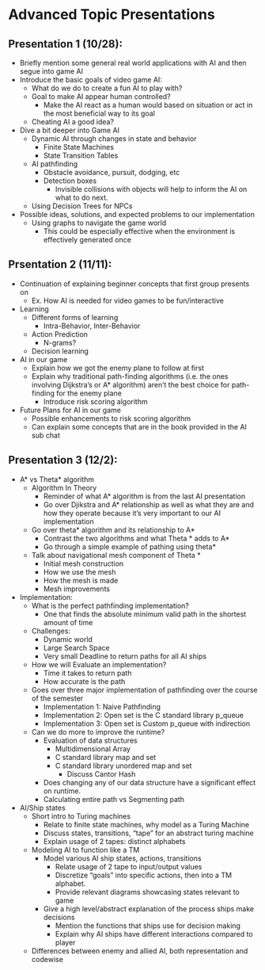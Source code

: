 # Advanced Topic Presentations

## Presentation 1 (10/28):

  * Briefly mention some general real world applications with AI and then segue into game AI
  * Introduce the basic goals of video game AI:
      * What do we do to create a fun AI to play with?
      * Goal to make AI appear human controlled?
        * Make the AI react as a human would based on situation or act in the most beneficial way to its goal
      * Cheating AI a good idea?
  * Dive a bit deeper into Game AI
    * Dynamic AI through changes in state and behavior  
      * Finite State Machines
      * State Transition Tables
    * AI pathfinding
      * Obstacle avoidance, pursuit, dodging, etc
      * Detection boxes
        * Invisible collisions with objects will help to inform the AI on what to do next.
    * Using Decision Trees for NPCs
  * Possible ideas, solutions, and expected problems to our implementation
    * Using graphs to navigate the game world
      * This could be especially effective when the environment is effectively generated once


## Prsentation 2 (11/11):

  * Continuation of explaining beginner concepts that first group presents on
      * Ex. How AI is needed for video games to be fun/interactive 
  * Learning
      * Different forms of learning
          * Intra-Behavior, Inter-Behavior
      * Action Prediction
          * N-grams?
      * Decision learning
  * AI in our game
      * Explain how we got the enemy plane to follow at first
      * Explain why traditional path-finding algorithms (i.e. the ones involving Dijkstra’s or A* algorithm) aren’t the best choice for path-finding for the enemy plane
          * Introduce risk scoring algorithm
  * Future Plans for AI in our game
      * Possible enhancements to risk scoring algorithm
      * Can explain some concepts that are in the book provided in the AI sub chat

## Presentation 3 (12/2):

* A* vs Theta* algorithm
  * Algorithm In Theory
    * Reminder of what A* algorithm is from the last AI presentation
    * Go over Djikstra and A* relationship as well as what they are and how they operate because it’s very important to our AI implementation
  * Go over theta* algorithm and its relationship to A*
    * Contrast the two algorithms and what Theta * adds to A*
    * Go through a simple example of pathing using theta*
  * Talk about navigational mesh component of Theta *
    * Initial mesh construction
    * How we use the mesh
    * How the mesh is made
    * Mesh improvements
* Implementation:
  * What is the perfect pathfinding implementation?
    * One that finds the absolute minimum valid path in the shortest amount of time
  * Challenges:
    * Dynamic world
    * Large Search Space
    * Very small Deadline to return paths for all AI ships
  * How we will Evaluate an implementation?
    * Time it takes to return path
    * How accurate is the path
  * Goes over three major implementation of pathfinding over the course of the semester
    * Implementation 1: Naive Pathfinding
    * Implementation 2: Open set is the C standard library p_queue
    * Implementation 3: Open set is Custom p_queue with indirection
  * Can we do more to improve the runtime?
    * Evaluation of data structures
        * Multidimensional Array
        * C standard library map and set
        * C standard library unordered map and set
            * Discuss Cantor Hash
     * Does changing any of our data structure have a significant effect on runtime.  
     * Calculating entire path vs Segmenting path
 * AI/Ship states
   * Short intro to Turing machines
     * Relate to finite state machines, why model as a Turing Machine
     * Discuss states, transitions, “tape” for an abstract turing machine
     * Explain usage of 2 tapes: distinct alphabets 
   * Modeling AI to function like a TM 
      * Model various AI ship states, actions, transitions 
          * Relate usage of 2 tape to input/output values
          * Discretize “goals” into specific actions, then into a TM alphabet.
          * Provide relevant diagrams showcasing states relevant to game
       * Give a high level/abstract explanation of the process ships make decisions
          * Mention the functions that ships use for decision making
          * Explain why AI ships have different interactions compared to player
    * Differences between enemy and allied AI, both representation and codewise


